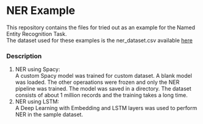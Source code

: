 # NER Example

This repository contains the files for tried out as an example for the Named Entity Recognition Task.<br>
The dataset used for these examples is the ner_dataset.csv available <a href = "https://www.kaggle.com/abhinavwalia95/entity-annotated-corpus?select=ner_dataset.csv">here</a>
### Description
1. NER using Spacy: <br>
A custom Spacy model was trained for custom dataset. A blank model was loaded. The other operaations were frozen and only the NER pipeline was trained. 
The model was saved in a directory. The dataset consists of about 1 million records and the training takes a long time.
2. NER using LSTM: <br>
A Deep Learning with Embedding and LSTM layers was used to perform NER in the sample dataset.
